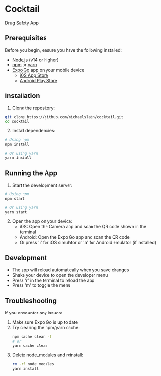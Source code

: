 # Cocktail

Drug Safety App

## Prerequisites

Before you begin, ensure you have the following installed:

-   [Node.js](https://nodejs.org/) (v14 or higher)
-   [npm](https://www.npmjs.com/) or [yarn](https://yarnpkg.com/)
-   [Expo Go](https://expo.dev/client) app on your mobile device
    -   [iOS App Store](https://apps.apple.com/app/apple-store/id982107779)
    -   [Android Play Store](https://play.google.com/store/apps/details?id=host.exp.exponent)

## Installation

1. Clone the repository:

```bash
git clone https://github.com/michaelslain/cocktail.git
cd cocktail
```

2. Install dependencies:

```bash
# Using npm
npm install

# Or using yarn
yarn install
```

## Running the App

1. Start the development server:

```bash
# Using npm
npm start

# Or using yarn
yarn start
```

2. Open the app on your device:
    - iOS: Open the Camera app and scan the QR code shown in the terminal
    - Android: Open the Expo Go app and scan the QR code
    - Or press 'i' for iOS simulator or 'a' for Android emulator (if installed)

## Development

-   The app will reload automatically when you save changes
-   Shake your device to open the developer menu
-   Press 'r' in the terminal to reload the app
-   Press 'm' to toggle the menu

## Troubleshooting

If you encounter any issues:

1. Make sure Expo Go is up to date
2. Try clearing the npm/yarn cache:
    ```bash
    npm cache clean -f
    # or
    yarn cache clean
    ```
3. Delete node_modules and reinstall:
    ```bash
    rm -rf node_modules
    yarn install
    ```
